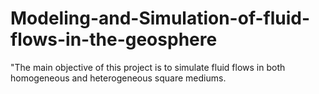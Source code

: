 # Modeling-and-Simulation-of-fluid-flows-in-the-geosphere

"The main objective of this project is to simulate fluid flows in both homogeneous and heterogeneous square mediums.
